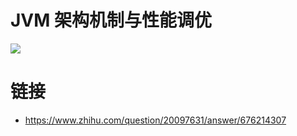 # JVM 架构机制与性能调优

![](https://i.postimg.cc/5y6dPrbD/image.png)

# 链接

- https://www.zhihu.com/question/20097631/answer/676214307
